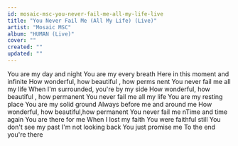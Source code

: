 ```yaml
---
id: mosaic-msc-you-never-fail-me-all-my-life-live
title: "You Never Fail Me (All My Life) (Live)"
artist: "Mosaic MSC"
album: "HUMAN (Live)"
cover: ""
created: ""
updated: ""
---
```


You are my day and night
You are my every breath
Here in this moment and infinite
How wonderful, how beautiful , how perms nent
You never fail me all my life
When I'm surrounded, you're by my side
How wonderful, how beautiful , how permanent
You never fail me all my life
You are my resting place
You are my solid ground
Always before me and around me
How wonderful, how beautiful,how permanent
You never fail me nTime and time again
You are there for me
When I lost my faith
You were faithful still
You don't see my past
I'm not looking back
You just promise me
To the end you're there